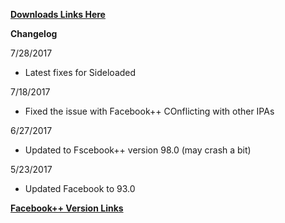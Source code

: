 
**[Downloads Links Here](https://github.com/JMccormick264/FacebookPP/releases)**

**Changelog**

7/28/2017

 - Latest fixes for Sideloaded

7/18/2017

 - Fixed the issue with Facebook++ COnflicting with other IPAs

6/27/2017

 - Updated to Fscebook++ version 98.0 (may crash a bit)

5/23/2017

 - Updated Facebook to 93.0


**[Facebook++ Version Links](https://mega.nz/#F!ukxklaSJ!jWOXJACJDSzdtgwWB-FuMA)**
